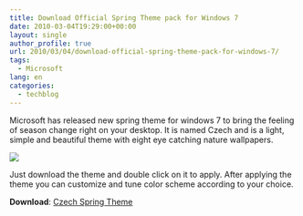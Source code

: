 ```yaml
---
title: Download Official Spring Theme pack for Windows 7
date: 2010-03-04T19:29:00+00:00
layout: single
author_profile: true
url: 2010/03/04/download-official-spring-theme-pack-for-windows-7/
tags:
  - Microsoft
lang: en
categories: 
  - techblog
---
```

Microsoft has released new spring theme for windows 7 to bring the feeling of season change right on your desktop. It is named Czech and is a light, simple and beautiful theme with eight eye catching nature wallpapers.

[![](http://2.bp.blogspot.com/_vaUVXcmC3OI/S5ACo_R4soI/AAAAAAAABIc/vmoYL0294o0/s640/spring-theme.png)](http://2.bp.blogspot.com/_vaUVXcmC3OI/S5ACo_R4soI/AAAAAAAABIc/vmoYL0294o0/s1600-h/spring-theme.png)

Just download the theme and double click on it to apply. After applying the theme you can customize and tune color scheme according to your choice.

**Download**: [Czech Spring Theme](http://download.microsoft.com/download/3/2/0/3204D366-20D1-4E80-BF16-C5AC46E75B0E/CeskeJaro.themepack)
